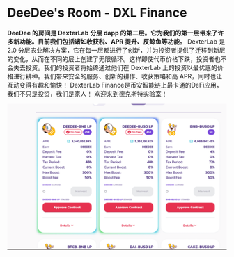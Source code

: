 # DeeDee's Room - DXL Finance

**DeeDee 的房间是 DexterLab 分层 dapp 的第二层。它为我们的第一层带来了许多新功能。目前我们包括诸如收获税、APR 提升、反鲸鱼等功能。**
DexterLab 是 2.0 分层农业解决方案，它在每一层都进行了创新，并为投资者提供了迁移到新层的变化，从而在不同的层上创建了无限循环。这样即使代币价格下跌，投资者也不会失去投资。我们的投资者将始终通过他们在 DexterLab 上的投资以最优惠的价格进行耕种。我们带来安全的服务、创新的耕作、收获策略和高 APR，同时也让互动变得有趣和愉快！ DexterLab Finance是币安智能链上最卡通的DeFi应用，我们不只是投资，我们是家人！
欢迎来到德克斯特实验室！

![deedeesroomdxlfinance-dapp-defi-bsc-image2_e0a9b9bd07bea97398af65ffc4302b98](deedeesroomdxlfinance-dapp-defi-bsc-image2_e0a9b9bd07bea97398af65ffc4302b98.png)

